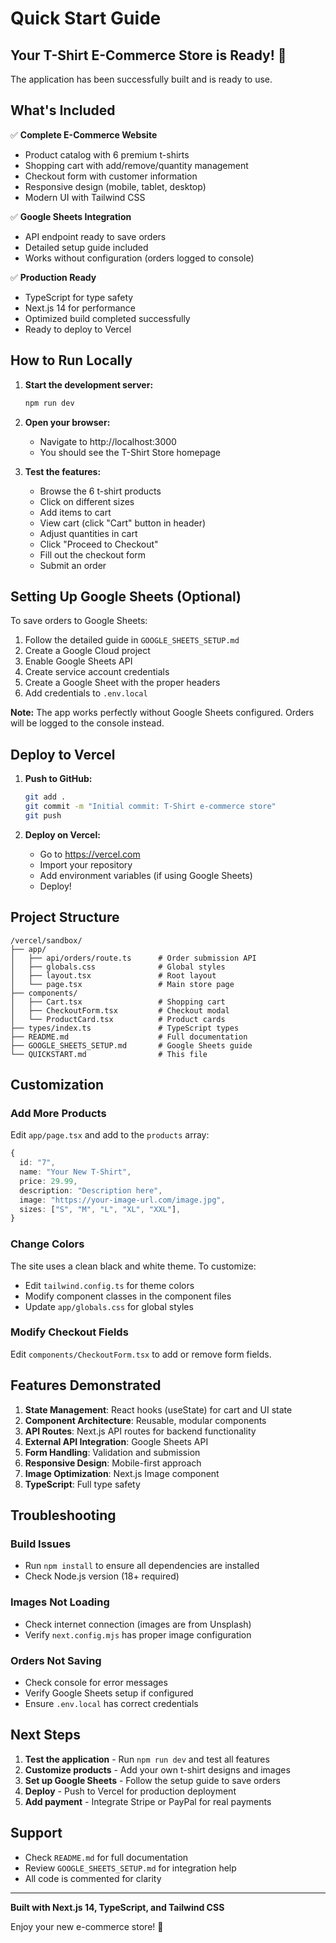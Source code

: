 # Quick Start Guide

## Your T-Shirt E-Commerce Store is Ready! 🎉

The application has been successfully built and is ready to use.

## What's Included

✅ **Complete E-Commerce Website**
- Product catalog with 6 premium t-shirts
- Shopping cart with add/remove/quantity management
- Checkout form with customer information
- Responsive design (mobile, tablet, desktop)
- Modern UI with Tailwind CSS

✅ **Google Sheets Integration**
- API endpoint ready to save orders
- Detailed setup guide included
- Works without configuration (orders logged to console)

✅ **Production Ready**
- TypeScript for type safety
- Next.js 14 for performance
- Optimized build completed successfully
- Ready to deploy to Vercel

## How to Run Locally

1. **Start the development server:**
   ```bash
   npm run dev
   ```

2. **Open your browser:**
   - Navigate to http://localhost:3000
   - You should see the T-Shirt Store homepage

3. **Test the features:**
   - Browse the 6 t-shirt products
   - Click on different sizes
   - Add items to cart
   - View cart (click "Cart" button in header)
   - Adjust quantities in cart
   - Click "Proceed to Checkout"
   - Fill out the checkout form
   - Submit an order

## Setting Up Google Sheets (Optional)

To save orders to Google Sheets:

1. Follow the detailed guide in `GOOGLE_SHEETS_SETUP.md`
2. Create a Google Cloud project
3. Enable Google Sheets API
4. Create service account credentials
5. Create a Google Sheet with the proper headers
6. Add credentials to `.env.local`

**Note:** The app works perfectly without Google Sheets configured. Orders will be logged to the console instead.

## Deploy to Vercel

1. **Push to GitHub:**
   ```bash
   git add .
   git commit -m "Initial commit: T-Shirt e-commerce store"
   git push
   ```

2. **Deploy on Vercel:**
   - Go to https://vercel.com
   - Import your repository
   - Add environment variables (if using Google Sheets)
   - Deploy!

## Project Structure

```
/vercel/sandbox/
├── app/
│   ├── api/orders/route.ts      # Order submission API
│   ├── globals.css              # Global styles
│   ├── layout.tsx               # Root layout
│   └── page.tsx                 # Main store page
├── components/
│   ├── Cart.tsx                 # Shopping cart
│   ├── CheckoutForm.tsx         # Checkout modal
│   └── ProductCard.tsx          # Product cards
├── types/index.ts               # TypeScript types
├── README.md                    # Full documentation
├── GOOGLE_SHEETS_SETUP.md       # Google Sheets guide
└── QUICKSTART.md                # This file
```

## Customization

### Add More Products

Edit `app/page.tsx` and add to the `products` array:

```typescript
{
  id: "7",
  name: "Your New T-Shirt",
  price: 29.99,
  description: "Description here",
  image: "https://your-image-url.com/image.jpg",
  sizes: ["S", "M", "L", "XL", "XXL"],
}
```

### Change Colors

The site uses a clean black and white theme. To customize:
- Edit `tailwind.config.ts` for theme colors
- Modify component classes in the component files
- Update `app/globals.css` for global styles

### Modify Checkout Fields

Edit `components/CheckoutForm.tsx` to add or remove form fields.

## Features Demonstrated

1. **State Management**: React hooks (useState) for cart and UI state
2. **Component Architecture**: Reusable, modular components
3. **API Routes**: Next.js API routes for backend functionality
4. **External API Integration**: Google Sheets API
5. **Form Handling**: Validation and submission
6. **Responsive Design**: Mobile-first approach
7. **Image Optimization**: Next.js Image component
8. **TypeScript**: Full type safety

## Troubleshooting

### Build Issues
- Run `npm install` to ensure all dependencies are installed
- Check Node.js version (18+ required)

### Images Not Loading
- Check internet connection (images are from Unsplash)
- Verify `next.config.mjs` has proper image configuration

### Orders Not Saving
- Check console for error messages
- Verify Google Sheets setup if configured
- Ensure `.env.local` has correct credentials

## Next Steps

1. **Test the application** - Run `npm run dev` and test all features
2. **Customize products** - Add your own t-shirt designs and images
3. **Set up Google Sheets** - Follow the setup guide to save orders
4. **Deploy** - Push to Vercel for production deployment
5. **Add payment** - Integrate Stripe or PayPal for real payments

## Support

- Check `README.md` for full documentation
- Review `GOOGLE_SHEETS_SETUP.md` for integration help
- All code is commented for clarity

---

**Built with Next.js 14, TypeScript, and Tailwind CSS**

Enjoy your new e-commerce store! 🚀

